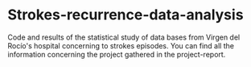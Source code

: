 # Strokes-recurrence-data-analysis
 Code and results of the statistical study of data bases from Virgen del Rocío's hospital concerning to strokes episodes.
 You can find all the information concerning the project gathered in the project-report. 

